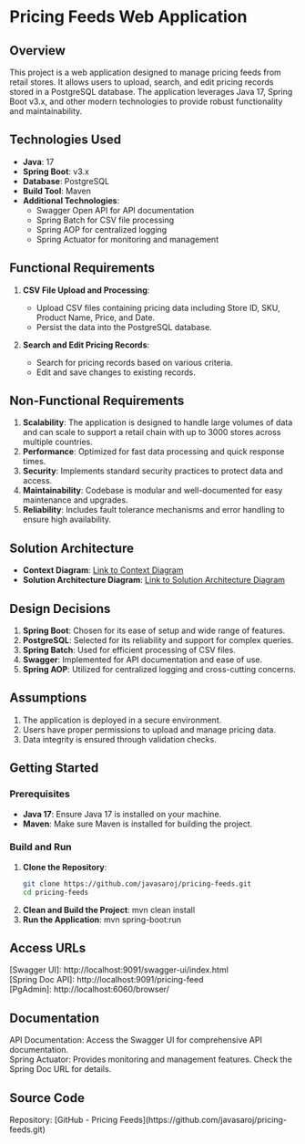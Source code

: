# Pricing Feeds Web Application

## Overview

This project is a web application designed to manage pricing feeds from retail stores. It allows users to upload, search, and edit pricing records stored in a PostgreSQL database. The application leverages Java 17, Spring Boot v3.x, and other modern technologies to provide robust functionality and maintainability.

## Technologies Used

- **Java**: 17
- **Spring Boot**: v3.x
- **Database**: PostgreSQL
- **Build Tool**: Maven
- **Additional Technologies**:
  - Swagger Open API for API documentation
  - Spring Batch for CSV file processing
  - Spring AOP for centralized logging
  - Spring Actuator for monitoring and management

## Functional Requirements

1. **CSV File Upload and Processing**:
   - Upload CSV files containing pricing data including Store ID, SKU, Product Name, Price, and Date.
   - Persist the data into the PostgreSQL database.

2. **Search and Edit Pricing Records**:
   - Search for pricing records based on various criteria.
   - Edit and save changes to existing records.

## Non-Functional Requirements

1. **Scalability**: The application is designed to handle large volumes of data and can scale to support a retail chain with up to 3000 stores across multiple countries.
2. **Performance**: Optimized for fast data processing and quick response times.
3. **Security**: Implements standard security practices to protect data and access.
4. **Maintainability**: Codebase is modular and well-documented for easy maintenance and upgrades.
5. **Reliability**: Includes fault tolerance mechanisms and error handling to ensure high availability.

## Solution Architecture

- **Context Diagram**: [Link to Context Diagram](#)
- **Solution Architecture Diagram**: [Link to Solution Architecture Diagram](#)

## Design Decisions

1. **Spring Boot**: Chosen for its ease of setup and wide range of features.
2. **PostgreSQL**: Selected for its reliability and support for complex queries.
3. **Spring Batch**: Used for efficient processing of CSV files.
4. **Swagger**: Implemented for API documentation and ease of use.
5. **Spring AOP**: Utilized for centralized logging and cross-cutting concerns.

## Assumptions

1. The application is deployed in a secure environment.
2. Users have proper permissions to upload and manage pricing data.
3. Data integrity is ensured through validation checks.

## Getting Started

### Prerequisites

- **Java 17**: Ensure Java 17 is installed on your machine.
- **Maven**: Make sure Maven is installed for building the project.

### Build and Run

1. **Clone the Repository**:
   ```bash
   git clone https://github.com/javasaroj/pricing-feeds.git
   cd pricing-feeds

2. **Clean and Build the Project**:
mvn clean install<br/>
3. **Run the Application**:
mvn spring-boot:run<br/>
<h2>Access URLs</h2>
[Swagger UI]: http://localhost:9091/swagger-ui/index.html<br/>
[Spring Doc API]: http://localhost:9091/pricing-feed<br/>
[PgAdmin]: http://localhost:6060/browser/<br/>
<h2>Documentation</h2>
API Documentation: Access the Swagger UI for comprehensive API documentation.<br/>
Spring Actuator: Provides monitoring and management features. Check the Spring Doc URL for details.<br/>
<h2>Source Code</h2>
Repository: [GitHub - Pricing Feeds](https://github.com/javasaroj/pricing-feeds.git)
